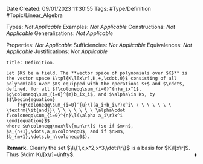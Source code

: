 <div class="topSpace"></div>

Date Created: 09/01/2023 11:30:55
Tags: #Type/Definition #Topic/Linear_Algebra

Types: <i>Not Applicable</i>
Examples: <i>Not Applicable</i>
Constructions: <i>Not Applicable</i>
Generalizations: <i>Not Applicable</i>

Properties: <i>Not Applicable</i>
Sufficiencies: <i>Not Applicable</i>
Equivalences: <i>Not Applicable</i>
Justifications: <i>Not Applicable</i>

``` ad-Definition
title: Definition.

Let $K$ be a field. The **vector space of polynomials over $K$** is the vector space $\tpl{K\l[x\r],K,+,\cdot,0}$ consisting of all polynomials over $K$ equipped with the operations $+$ and $\cdot$, defined, for all $f\coloneqq\sum_{i=0}^{n}a_ix^1$, $g\coloneqq\sum_{i=0}^{m}b_ix_i$, and $\alpha\in K$, by
$$\begin{equation}
    f+g\coloneqq\sum_{i=0}^{u}\l(a_i+b_i\r)x^i\ \ \ \ \ \ \ \ \textrm{\it{and}}\ \ \ \ \ \ \ \ \alpha\cdot f\coloneqq\sum_{i=0}^{n}\l(\alpha a_i\r)x^i
\end{equation}$$
where $u\coloneqq\max\l\{m,n\r\}$ (so if $m>n$, $a_{n+1},\dots,a_m\coloneqq0$, and if $n>m$, $b_{m+1},\dots,b_n\coloneqq0$).

```

<b>Remark.</b> Clearly the set $\l\{1,x,x^2,x^3,\dots\r\}$ is a basis for $K\l[x\r]$. Thus $\dim K\l[x\r]=\infty$.<span style="float:right;">$\blacklozenge$</span>
